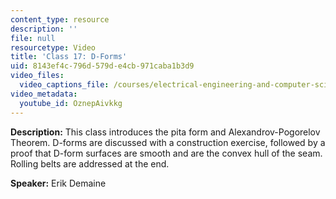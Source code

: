 ```yaml
---
content_type: resource
description: ''
file: null
resourcetype: Video
title: 'Class 17: D-Forms'
uid: 8143ef4c-796d-579d-e4cb-971caba1b3d9
video_files:
  video_captions_file: /courses/electrical-engineering-and-computer-science/6-849-geometric-folding-algorithms-linkages-origami-polyhedra-fall-2012/class-and-lecture-videos/class-17-d-forms/OznepAivkkg.vtt
video_metadata:
  youtube_id: OznepAivkkg
---
```


**Description:** This class introduces the pita form and Alexandrov-Pogorelov Theorem. D-forms are discussed with a construction exercise, followed by a proof that D-form surfaces are smooth and are the convex hull of the seam. Rolling belts are addressed at the end.

**Speaker:** Erik Demaine